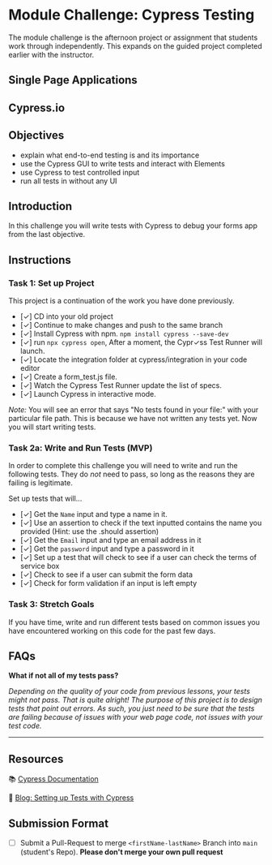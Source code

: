 # Module Challenge: Cypress Testing

The module challenge is the afternoon project or assignment that students work through independently. This expands on the guided project completed earlier with the instructor.

## Single Page Applications

## Cypress.io

## Objectives

- explain what end-to-end testing is and its importance
- use the Cypress GUI to write tests and interact with Elements
- use Cypress to test controlled input
- run all tests in without any UI

## Introduction

In this challenge you will write tests with Cypress to debug your forms app from the last objective.

## Instructions

### Task 1: Set up Project

This project is a continuation of the work you have done previously.

- [✓] CD into your old project
- [✓] Continue to make changes and push to the same branch
- [✓] Install Cypress with npm.
  `npm install cypress --save-dev`
- [✓] run `npx cypress open`, After a moment, the Cypr✓ss Test Runner will launch.
- [✓] Locate the integration folder at cypress/integration in your code editor
- [✓] Create a form_test.js file.
- [✓] Watch the Cypress Test Runner update the list of specs.
- [✓] Launch Cypress in interactive mode.

_Note:_
You will see an error that says "No tests found in your file:" with your particular file path. This is because we have not written any tests yet. Now you will start writing tests.

### Task 2a: Write and Run Tests (MVP)

In order to complete this challenge you will need to write and run the following tests. They do _not_ need to pass, so long as the reasons they are failing is legitimate.

Set up tests that will...

- [✓] Get the `Name` input and type a name in it.
- [✓] Use an assertion to check if the text inputted contains the name you provided (Hint: use the .should assertion)
- [✓] Get the `Email` input and type an email address in it
- [✓] Get the `password` input and type a password in it
- [✓] Set up a test that will check to see if a user can check the terms of service box
- [✓] Check to see if a user can submit the form data
- [✓] Check for form validation if an input is left empty

### Task 3: Stretch Goals

If you have time, write and run different tests based on common issues you have encountered working on this code for the past few days.

## FAQs

**What if not all of my tests pass?**

_Depending on the quality of your code from previous lessons, your tests might not pass. That is quite alright! The purpose of this project is to design tests that point out errors. As such, you just need to be sure that the tests are failing because of issues with your web page code, not issues with your test code._

---

## Resources

📚 [Cypress Documentation](https://www.cypress.io/how-it-works/)

🤔 [Blog: Setting up Tests with Cypress](https://medium.com/better-practices/end-to-end-testing-with-cypress-bfcd59633f1a)

## Submission Format

- [ ] Submit a Pull-Request to merge `<firstName-lastName>` Branch into `main` (student's Repo). **Please don't merge your own pull request**
